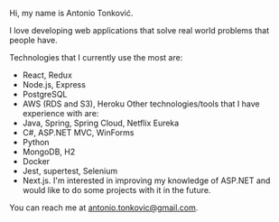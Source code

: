 Hi, my name is Antonio Tonković.

I love developing web applications that solve real world problems that people have.

Technologies that I currently use the most are:
- React, Redux
- Node.js, Express
- PostgreSQL
- AWS (RDS and S3), Heroku
Other technologies/tools that I have experience with are:
- Java, Spring, Spring Cloud, Netflix Eureka
- C#, ASP.NET MVC, WinForms
- Python
- MongoDB, H2
- Docker
- Jest, supertest, Selenium
- Next.js.
I'm interested in improving my knowledge of ASP.NET and would like to do some projects with it in the future.

You can reach me at antonio.tonkovic@gmail.com.
